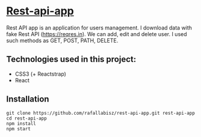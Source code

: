 # [Rest-api-app](https://github.com/rafallabisz/rest-api-app/blob/master/README.md)

Rest API app is an application for users management. I download data with fake Rest API (https://reqres.in). We can add, edit and delete user. I used such methods as GET, POST, PATH, DELETE.

## Technologies used in this project:
- CSS3 (+ Reactstrap)
- React

## Installation
```
git clone https://github.com/rafallabisz/rest-api-app.git rest-api-app
cd rest-api-app
npm install
npm start
```
